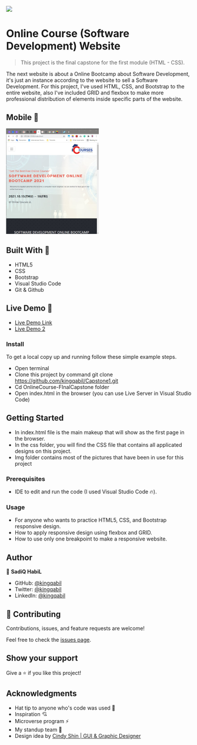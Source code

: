 ![](https://img.shields.io/badge/Microverse-blueviolet)

# Online Course (Software Development) Website

> This project is the final capstone for the first module (HTML - CSS).

The next website is about a Online Bootcamp about Software Development, it's just an instance according to the website to sell a Software Development.
For this project, I've used HTML, CSS, and Bootstrap to the entire website, also I've included GRID and flexbox to make more professional distribution of elements inside specific parts of the website.

## Mobile 📱
<img src="imgs/mobile.png" alt="DesktopLayout" width="50%">


## Built With 🔨

- HTML5
- CSS
- Bootstrap
- Visual Studio Code
- Git & Github

## Live Demo 👀

- [Live Demo Link](https://kingqabil.github.io/Capstone-1/)
- [Live Demo 2](https://deploy-preview-10--sharp-joliot-d10f38.netlify.app/?utm_source=github&utm_campaign=bot_dp)

### Install

To get a local copy up and running follow these simple example steps.
- Open terminal
- Clone this project by command git clone https://github.com/kingqabil/Capstone1.git
- Cd OnlineCourse-FInalCapstone folder
- Open index.html in the browser (you can use Live Server in Visual Studio Code)

## Getting Started

- In index.html file is the main makeup that will show as the first page in the browser.
- In the css folder, you will find the CSS file that contains all applicated designs on this project.
- Img folder contains most of the pictures that have been in use for this project

### Prerequisites

- IDE to edit and run the code (I used Visual Studio Code 🔥).

### Usage

- For anyone who wants to practice HTML5, CSS, and Bootstrap responsive design.
- How to apply responsive design using flexbox and GRID.
- How to use only one breakpoint to make a responsive website.

## Author

👤 **SadiQ HabiL**

- GitHub: [@kingqabil](https://github.com/kingqabil)
- Twitter: [@kingqabil](https://twitter.com/kingqabil)
- LinkedIn: [@kingqabil](https://linkedin.com/in/kingqabil)

## 🤝 Contributing

Contributions, issues, and feature requests are welcome!

Feel free to check the [issues page](https://github.com/kingqabil/Capstone1/issues).


## Show your support

Give a ⭐️ if you like this project!


## Acknowledgments

- Hat tip to anyone who's code was used 🔰
- Inspiration 💘
- Microverse program ⚡
- My standup team 🏹
- <div>Design idea by <a href="https://www.behance.net/adagio07">Cindy Shin | GUI & Graphic Designer</a> </div>
